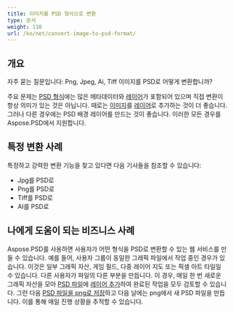 ```yaml
---
title: 이미지를 PSD 형식으로 변환
type: 문서
weight: 110
url: /ko/net/convert-image-to-psd-format/
---
```


## **개요**
자주 묻는 질문입니다: Png, Jpeg, Ai, Tiff 이미지를 PSD로 어떻게 변환합니까?

주요 문제는 [PSD 형식](/psd/ko/net/psd-file/)에는 많은 메타데이터와 [레이어](/psd/ko/net/psd-layer/)가 포함되어 있으며 직접 변환이 항상 의미가 있는 것은 아닙니다. 때로는 [이미지](https://reference.aspose.com/psd/net/aspose.psd/image)를 [레이어](https://reference.aspose.com/psd/net/aspose.psd.fileformats.psd.layers/layer)로 추가하는 것이 더 좋습니다. 그러나 다른 경우에는 PSD 배경 레이어를 만드는 것이 좋습니다. 이러한 모든 경우를 Aspose.PSD에서 지원합니다.

## **특정 변환 사례**
특정하고 강력한 변환 기능을 찾고 있다면 다음 기사들을 참조할 수 있습니다:

- Jpg를 PSD로
- Png를 PSD로
- Tiff를 PSD로
- AI를 PSD로

## **나에게 도움이 되는 비즈니스 사례**
Aspose.PSD를 사용하면 사용자가 어떤 형식을 PSD로 변환할 수 있는 웹 서비스를 만들 수 있습니다. 예를 들어, 사용자 그룹이 동일한 그래픽 파일에서 작업 중인 경우가 있습니다. 이것은 일부 그래픽 자산, 게임 필드, 다중 레이어 지도 또는 픽셀 아트 타일일 수 있습니다. 다른 사용자가 파일의 다른 부분을 만듭니다. 이 경우, 매일 한 번 새로운 그래픽 자산을 모아 [PSD 파일](/psd/ko/net/psd-file/)에 [레이어 추가](/psd/ko/net/add-layer-to-psd/)하여 완료된 작업을 모두 검토할 수 있습니다. 그런 다음 [PSD 파일을 png로 저장](/psd/ko/net/psd-to-png/)하고 다음 날에는 png에서 새 PSD 파일을 만듭니다. 이를 통해 매일 진행 상황을 추적할 수 있습니다.

